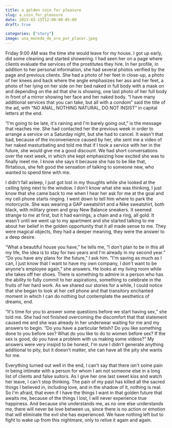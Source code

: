 ```yaml
---
title: a golden coin for pleasure
slug: a_coin_for_pleasure
date: 2023-02-15T12:00:00-05:00
draft: true

categories: ["story"]
image: una_moneda_de_oro_por_placer.jpeg
---
```


Friday 9:00 AM was the time she would leave for my house. I got up early, did
some cleaning and started showering. I had seen her on a page where clients
evaluate the services of the prostitutes they hire. In her profile, in addition
to her personal information, she had several photos verified by the page and
previous clients. She had a photo of her feet in close-up, a photo of her knees
and back where the angle emphasizes her ass and her feet, a photo of her lying
on her side on her bed naked in full body with a mask on and depending on the
ad that she is showing, one last photo of her full body in front of a mirror
showing her face and her naked body. “I have many additional services that you
can take, but all with a condom” said the title of the ad, with “NO ANAL,
NOTHING NATURAL, DO NOT INSIST” in capital letters at the end.

“I'm going to be late, it's raining and I'm barely going out,” is the message
that reaches me. She had contacted her the previous week in order to arrange a
service on a Saturday night, but she had to cancel. It wasn't that bad, because
of the inconvenience caused by her, she sent me a video of her naked
masturbating and told me that if I took a service with her in the future, she
would give me a good discount. We had short conversations over the next week,
in which she kept emphasizing how excited she was to finally meet me. I know
she says it because she has to be like that, flirtatious, she felt good the
sensation of talking to someone new, who wanted to spend time with me.

I didn't fall asleep, I just got lost in my thoughts while she looked at the
ceiling lying next to the window. I don't know what she was thinking, I just
know that she came back to me when I hear her ask for me at the goal and my
cell phone starts ringing. I went down to tell him where to park the
motorcycle. She was wearing a GAP sweatshirt and a Nike sweatshirt, both black,
with military green and gray New Balance sneakers. It seemed strange to me at
first, but it had earrings, a chain and a ring, all gold. It wasn't until we
went up to my apartment and she started talking to me about her belief in the
golden opportunity that it all made sense to me. They were magical objects,
they had a deeper meaning, they were the answer to a deep desire.

“What a beautiful house you have,” he tells me, “I don't plan to be in this all
my life, the idea is to stay for two years and I'm already in my second
year.” “Do you have any plans for the future,” I ask him. "I'm saving as much
as I can, I just know that I want to have my own company, I don't want to be
anyone's employee again," she answers. He looks at my living room while she
takes off her shoes. There is something to admire in a person who has the
ability to fully commit to her aspirations, something to celebrate in the
fruits of her hard work. As we shared our stories for a while, I could notice
that she began to look at her cell phone and that transitory enchanted moment
in which I can do nothing but contemplate the aesthetics of dreams, end.

“It's time for you to answer some questions before we start having sex,” she
told me. She had not finished overcoming the discomfort that that statement
caused me and she was already in her underwear waiting for me and my answers to
begin. “Do you have a particular fetish? Do you like something done to you
before sex? What do you like to do to women before sex? If the sex is good, do
you have a problem with us making some videos?” My answers were very insipid to
be honest, I'm sure I didn't generate anything additional to pity, but it
doesn't matter, she can have all the pity she wants for me.

Everything turned out well in the end, I can't say that there isn't some pain
in being intimate with a person for whom I am not someone else in a long list
of clients and false suitors. As I give her one last sweet kiss and watch her
leave, I can't stop thinking. The pain of my past has killed all the sacred
things I believed in, including love, and in the shadow of it, nothing is real.
So I'm afraid, that even if I have the things I want in that golden future that
awaits me, because of the things I lost, I will never experience true
happiness. And because she understands me, as no one else understands me, there
will never be love between us, since there is no action or emotion that will
eliminate the evil she has experienced. We have nothing left but to fight to
wake up from this nightmare, only to relive it again and again.
